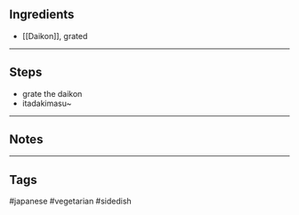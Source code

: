 ## Ingredients

- [[Daikon]], grated

---
## Steps
- grate the daikon
- itadakimasu~


---
## Notes

---
## Tags
#japanese 
#vegetarian 
#sidedish 